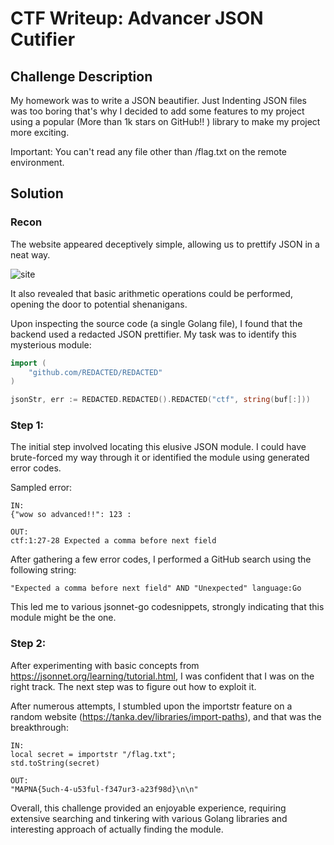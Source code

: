 # CTF Writeup: Advancer JSON Cutifier

## Challenge Description

My homework was to write a JSON beautifier. Just Indenting JSON files was too boring that's why I decided to add some features to my project using a popular (More than 1k stars on GitHub!! ) library to make my project more exciting.

Important: You can't read any file other than /flag.txt on the remote environment.

## Solution

### Recon

The website appeared deceptively simple, allowing us to prettify JSON in a neat way.

![site](https://github.com/No-Tips/ctf-writeups/assets/75416333/1a559f82-69c9-46d0-8712-7a93fc9a7622)

It also revealed that basic arithmetic operations could be performed, opening the door to potential shenanigans.

Upon inspecting the source code (a single Golang file), I found that the backend used a redacted JSON prettifier. My task was to identify this mysterious module:

```go
import (
    "github.com/REDACTED/REDACTED"
)

jsonStr, err := REDACTED.REDACTED().REDACTED("ctf", string(buf[:]))
```

### Step 1:

The initial step involved locating this elusive JSON module. I could have brute-forced my way through it or identified the module using generated error codes.

Sampled error:
```
IN:
{"wow so advanced!!": 123 :

OUT: 
ctf:1:27-28 Expected a comma before next field
```

After gathering a few error codes, I performed a GitHub search using the following string:

``` "Expected a comma before next field" AND "Unexpected" language:Go  ```

This led me to various jsonnet-go codesnippets, strongly indicating that this module might be the one.

### Step 2:

After experimenting with basic concepts from https://jsonnet.org/learning/tutorial.html, I was confident that I was on the right track. The next step was to figure out how to exploit it.

After numerous attempts, I stumbled upon the importstr feature on a random website (https://tanka.dev/libraries/import-paths), and that was the breakthrough:

``` 
IN:
local secret = importstr "/flag.txt";
std.toString(secret)

OUT:
"MAPNA{5uch-4-u53ful-f347ur3-a23f98d}\n\n"
```

Overall, this challenge provided an enjoyable experience, requiring extensive searching and tinkering with various Golang libraries and interesting approach of actually finding the module.
